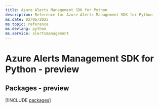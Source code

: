 ```yaml
---
title: Azure Alerts Management SDK for Python
description: Reference for Azure Alerts Management SDK for Python
ms.date: 02/06/2025
ms.topic: reference
ms.devlang: python
ms.service: alertsmanagement
---
```

# Azure Alerts Management SDK for Python - preview
## Packages - preview
[!INCLUDE [packages](alerts-management-index.md)]